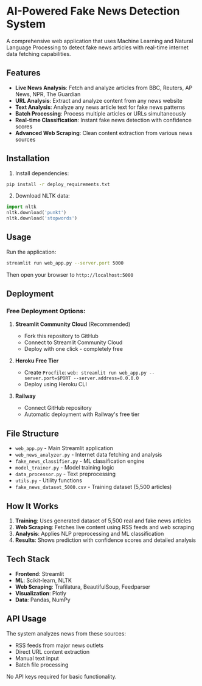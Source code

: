 # AI-Powered Fake News Detection System

A comprehensive web application that uses Machine Learning and Natural Language Processing to detect fake news articles with real-time internet data fetching capabilities.

## Features

- **Live News Analysis**: Fetch and analyze articles from BBC, Reuters, AP News, NPR, The Guardian
- **URL Analysis**: Extract and analyze content from any news website
- **Text Analysis**: Analyze any news article text for fake news patterns
- **Batch Processing**: Process multiple articles or URLs simultaneously
- **Real-time Classification**: Instant fake news detection with confidence scores
- **Advanced Web Scraping**: Clean content extraction from various news sources

## Installation

1. Install dependencies:
```bash
pip install -r deploy_requirements.txt
```

2. Download NLTK data:
```python
import nltk
nltk.download('punkt')
nltk.download('stopwords')
```

## Usage

Run the application:
```bash
streamlit run web_app.py --server.port 5000
```

Then open your browser to `http://localhost:5000`

## Deployment

### Free Deployment Options:

1. **Streamlit Community Cloud** (Recommended)
   - Fork this repository to GitHub
   - Connect to Streamlit Community Cloud
   - Deploy with one click - completely free

2. **Heroku Free Tier**
   - Create `Procfile`: `web: streamlit run web_app.py --server.port=$PORT --server.address=0.0.0.0`
   - Deploy using Heroku CLI

3. **Railway**
   - Connect GitHub repository
   - Automatic deployment with Railway's free tier

## File Structure

- `web_app.py` - Main Streamlit application
- `web_news_analyzer.py` - Internet data fetching and analysis
- `fake_news_classifier.py` - ML classification engine  
- `model_trainer.py` - Model training logic
- `data_processor.py` - Text preprocessing
- `utils.py` - Utility functions
- `fake_news_dataset_5000.csv` - Training dataset (5,500 articles)

## How It Works

1. **Training**: Uses generated dataset of 5,500 real and fake news articles
2. **Web Scraping**: Fetches live content using RSS feeds and web scraping
3. **Analysis**: Applies NLP preprocessing and ML classification
4. **Results**: Shows prediction with confidence scores and detailed analysis

## Tech Stack

- **Frontend**: Streamlit
- **ML**: Scikit-learn, NLTK
- **Web Scraping**: Trafilatura, BeautifulSoup, Feedparser
- **Visualization**: Plotly
- **Data**: Pandas, NumPy

## API Usage

The system analyzes news from these sources:
- RSS feeds from major news outlets
- Direct URL content extraction
- Manual text input
- Batch file processing

No API keys required for basic functionality.